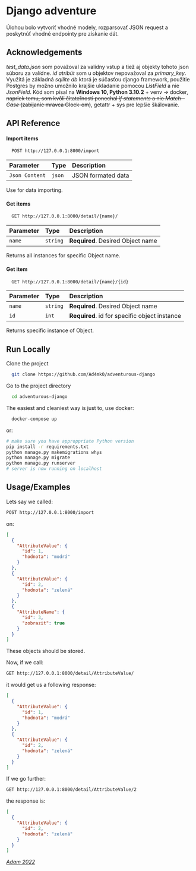 
# Django adventure

Úlohou bolo vytvoriť vhodné modely, rozparsovať JSON request a poskytnúť vhodné endpointy pre získanie dát.


## Acknowledgements

*test_data.json* som považoval za valídny vstup a tiež aj objekty tohoto json súboru za valídne. *id atribút* som u objektov nepovažoval za *primary_key*. 
Využitá je základná *sqllite db* ktorá je súčasťou django framework, použitie Postgres by možno umožnilo krajšie ukladanie pomocou *ListField* a nie *JsonField*.
Kód som písal na **Windows 10, Python 3.10.2** + venv -> docker, ~~napriek tomu, som kvôli čitateľnosti ponechal *if statements* a nie *Match - Case* (zabijanie mravca Glock-om)~~, getattr + sys pre lepšie škálovanie.


## API Reference

#### Import items

```bash
  POST http://127.0.0.1:8000/import
```

| Parameter | Type     | Description                |
| :-------- | :------- | :------------------------- |
| `Json Content` | `json` |  JSON formated data  |

Use for data importing.

#### Get items

```bash
  GET http://127.0.0.1:8000/detail/{name}/
```

| Parameter | Type     | Description                       |
| :-------- | :------- | :-------------------------------- |
| `name`      | `string` | **Required**. Desired Object name |

Returns all instances for specific Object name.

#### Get item

```bash
  GET http://127.0.0.1:8000/detail/{name}/{id}
```

| Parameter | Type     | Description                       |
| :-------- | :------- | :-------------------------------- |
| `name`    | `string` | **Required**. Desired Object name |
| `id`      | `int` | **Required**. id for specific object instance |

Returns specific instance of Object.
## Run Locally

Clone the project

```bash
  git clone https://github.com/Ad4mk0/adventurous-django
```

Go to the project directory

```bash
  cd adventurous-django
```
The easiest and cleaniest way is just to,
use docker:
```bash
  docker-compose up
```

or:
```bash
# make sure you have approppriate Python version
pip install -r requirements.txt
python manage.py makemigrations whys
python manage.py migrate
python manage.py runserver
# server is now running on localhost
```


## Usage/Examples
Lets say we called:
```bash
POST http://127.0.0.1:8000/import
```
on:
```json
[
  {
    "AttributeValue": {
      "id": 1,
      "hodnota": "modrá"
    }
  },
  {
    "AttributeValue": {
      "id": 2,
      "hodnota": "zelená"
    }
  },
  {
    "AttributeName": {
      "id": 3,
      "zobrazit": true
    }
  }
]
```
These objects should be stored.

Now, if we call:
```bash
GET http://127.0.0.1:8000/detail/AttributeValue/
```
it would get us a following response:

```json
[
  {
    "AttributeValue": {
      "id": 1,
      "hodnota": "modrá"
    }
  },
  {
    "AttributeValue": {
      "id": 2,
      "hodnota": "zelená"
    }
  }
]
```
If we go further:
```bash
GET http://127.0.0.1:8000/detail/AttributeValue/2
```
the response is:

```json
[  
  {
    "AttributeValue": {
      "id": 2,
      "hodnota": "zelená"
    }
  }
]
```

[*Adam 2022*](https://github.com/Ad4mk0)
